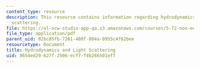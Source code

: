```yaml
---
content_type: resource
description: This resource contains information regarding hydrodynamics and light
  scattering.
file: https://ol-ocw-studio-app-qa.s3.amazonaws.com/courses/5-72-non-equilibrium-statistical-mechanics-spring-2012/9654ed29627f2506ecf7f4b266501eff_MIT5_72S12_master3.pdf
file_type: application/pdf
parent_uid: 82bc85fb-7261-480f-804a-0955c4f62bee
resourcetype: Document
title: Hydrodynamics and Light Scattering
uid: 9654ed29-627f-2506-ecf7-f4b266501eff
---
```

